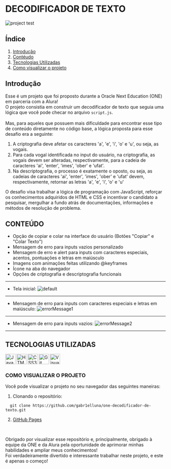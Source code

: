 # DECODIFICADOR DE TEXTO
![project test](https://github.com/gabr1elluna/one-decodificador-de-texto/assets/129898415/63cee3ee-b204-417d-8836-d10f57793024)


## Índice
1. [Introdução](#introdução)
2. [Contéudo](#conteúdo)
3. [Tecnologias Utilizadas](#tecnologias-utilizadas)
4. [Como visualizar o projeto](#como-visualizar-o-projeto)


## Introdução
Esse é um projeto que foi proposto durante a Oracle Next Education (ONE) em parceria com a Alura!
<br>
O projeto consistia em construir um decodificador de texto que seguia uma lógica que você pode checar no arquivo `script.js`.
<br>
<br>
Mas, para aqueles que possuem mais dificuldade para encontrar esse tipo de conteúdo diretamente no código base, a lógica proposta para esse desafio era a seguinte:
<ol>
 <li>A criptografia deve afetar os caracteres 'a', 'e', 'i', 'o' e 'u', ou seja, as vogais.</li>
 <li>Para cada vogal identificada no input do usuário, na criptografia, as vogais devem ser alteradas, respectivamente, para a cadeia de caracteres 'ai', 'enter', 'imes', 'ober' e 'ufat'.</li>
 <li>Na descriptografia, o processo é exatamente o oposto, ou seja, as cadeias de caracteres 'ai', 'enter', 'imes', 'ober' e 'ufat' devem, respectivamente, retornar as letras 'a', 'e', 'i', 'o' e 'u'</li>
</ol>

O desafio visa trabalhar a lógica de programação com JavaScript, reforçar os conhecimentos adquiridos de HTML e CSS e incentivar o candidato a pesquisar, mergulhar a fundo atrás de documentações, informações e métodos de resolução de problema. 


## CONTEÚDO

<ul>
 <li>Opção de copiar e colar na interface do usuário (Botões "Copiar" e "Colar Texto")</li>
 <li>Mensagem de erro para inputs vazios personalizado</li>
 <li>Mensagem de erro e alert para inputs com caracteres especiais, acentos, pontuações e letras em maiúsculo</li>
 <li>Imagens com animações feitas utilizando @keyframes</li>
 <li>Ícone na aba do navegador</li>
 <li>Opções de criptografia e descriptografia funcionais</li>
</ul>

--------

- Tela inicial:
  ![default](https://github.com/gabr1elluna/one-decodificador-de-texto/assets/129898415/0262e1d6-da4c-48fb-acbb-0eddb81bbada)
--------
- Mensagem de erro para inputs com caracteres especiais e letras em maiúsculo:
  ![errorMessage1](https://github.com/gabr1elluna/one-decodificador-de-texto/assets/129898415/68a1aca7-4851-42ec-9419-23818bfbbcd6)
--------
- Mensagem de erro para inputs vazios:
  ![errorMessage2](https://github.com/gabr1elluna/one-decodificador-de-texto/assets/129898415/0b3f0ff1-d85a-49d2-b2ab-e08c6f438c94)
--------

## TECNOLOGIAS UTILIZADAS

<img align="left" alt="JavaScript" width="32px" src="https://user-images.githubusercontent.com/25181517/117447155-6a868a00-af3d-11eb-9cfe-245df15c9f3f.png" />
<img align="left" alt="HTML5" width="32px" src="https://user-images.githubusercontent.com/25181517/192158954-f88b5814-d510-4564-b285-dff7d6400dad.png" />
<img align="left" alt="CSS3" width="32px" src="https://user-images.githubusercontent.com/25181517/183898674-75a4a1b1-f960-4ea9-abcb-637170a00a75.png" />
<img align="left" alt="Git" width="32px" src="https://user-images.githubusercontent.com/25181517/192108372-f71d70ac-7ae6-4c0d-8395-51d8870c2ef0.png" />
<img align="left" alt="Visual Studio Code" width="32px" src="https://user-images.githubusercontent.com/25181517/192108891-d86b6220-e232-423a-bf5f-90903e6887c3.png" />
<br>
<br>

### COMO VISUALIZAR O PROJETO

Você pode visualizar o projeto no seu navegador das seguintes maneiras:

 1. Clonando o repositório:
```
  git clone https://github.com/gabr1elluna/one-decodificador-de-texto.git
```
 2. <a href="https://gabr1elluna.github.io/one-decodificador-de-texto/">GitHub Pages</a>

<br>

Obrigado por visualizar esse repositório e, principalmente, obrigado à equipe da ONE e da Alura pela oportunidade de aprimorar minhas habilidades e ampliar meus conhecimentos!
<br>
Foi verdadeiramente divertido e interessante trabalhar neste projeto, e este é apenas o começo!

